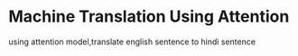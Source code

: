 # Machine Translation Using Attention
using attention model,translate english sentence to hindi sentence 
